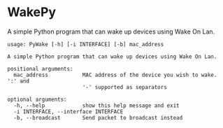 # WakePy
A simple Python program that can wake up devices using Wake On Lan.

    usage: PyWake [-h] [-i INTERFACE] [-b] mac_address
    
    A simple Python program that can wake up devices using Wake On Lan.
    
    positional arguments:
      mac_address           MAC address of the device you wish to wake. ':' and
                            '-' supported as separators
    
    optional arguments:
      -h, --help            show this help message and exit
      -i INTERFACE, --interface INTERFACE
      -b, --broadcast       Send packet to broadcast instead
